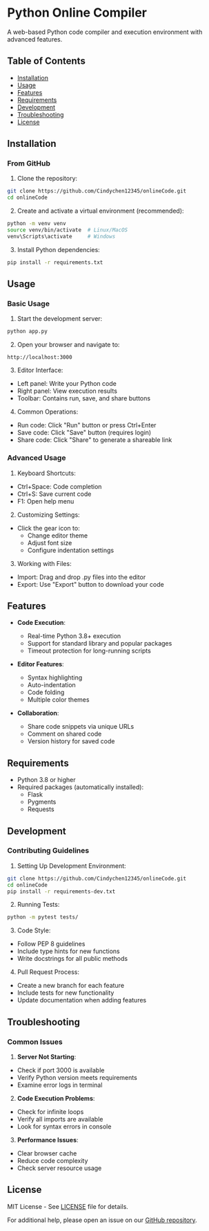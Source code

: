 # Python Online Compiler

A web-based Python code compiler and execution environment with advanced features.

## Table of Contents
- [Installation](#installation)
- [Usage](#usage)
- [Features](#features)
- [Requirements](#requirements)
- [Development](#development)
- [Troubleshooting](#troubleshooting)
- [License](#license)

## Installation

### From GitHub

1. Clone the repository:
```bash
git clone https://github.com/Cindychen12345/onlineCode.git
cd onlineCode
```

2. Create and activate a virtual environment (recommended):
```bash
python -m venv venv
source venv/bin/activate  # Linux/MacOS
venv\Scripts\activate     # Windows
```

3. Install Python dependencies:
```bash
pip install -r requirements.txt
```

## Usage

### Basic Usage

1. Start the development server:
```bash
python app.py
```

2. Open your browser and navigate to:
```
http://localhost:3000
```

3. Editor Interface:
- Left panel: Write your Python code
- Right panel: View execution results
- Toolbar: Contains run, save, and share buttons

4. Common Operations:
- Run code: Click "Run" button or press Ctrl+Enter
- Save code: Click "Save" button (requires login)
- Share code: Click "Share" to generate a shareable link

### Advanced Usage

1. Keyboard Shortcuts:
- Ctrl+Space: Code completion
- Ctrl+S: Save current code
- F1: Open help menu

2. Customizing Settings:
- Click the gear icon to:
  - Change editor theme
  - Adjust font size
  - Configure indentation settings

3. Working with Files:
- Import: Drag and drop .py files into the editor
- Export: Use "Export" button to download your code

## Features

- **Code Execution**:
  - Real-time Python 3.8+ execution
  - Support for standard library and popular packages
  - Timeout protection for long-running scripts

- **Editor Features**:
  - Syntax highlighting
  - Auto-indentation
  - Code folding
  - Multiple color themes

- **Collaboration**:
  - Share code snippets via unique URLs
  - Comment on shared code
  - Version history for saved code

## Requirements

- Python 3.8 or higher
- Required packages (automatically installed):
  - Flask
  - Pygments
  - Requests

## Development

### Contributing Guidelines

1. Setting Up Development Environment:
```bash
git clone https://github.com/Cindychen12345/onlineCode.git
cd onlineCode
pip install -r requirements-dev.txt
```

2. Running Tests:
```bash
python -m pytest tests/
```

3. Code Style:
- Follow PEP 8 guidelines
- Include type hints for new functions
- Write docstrings for all public methods

4. Pull Request Process:
- Create a new branch for each feature
- Include tests for new functionality
- Update documentation when adding features

## Troubleshooting

### Common Issues

1. **Server Not Starting**:
- Check if port 3000 is available
- Verify Python version meets requirements
- Examine error logs in terminal

2. **Code Execution Problems**:
- Check for infinite loops
- Verify all imports are available
- Look for syntax errors in console

3. **Performance Issues**:
- Clear browser cache
- Reduce code complexity
- Check server resource usage

## License

MIT License - See [LICENSE](LICENSE) file for details.

For additional help, please open an issue on our [GitHub repository](https://github.com/Cindychen12345/onlineCode/issues).